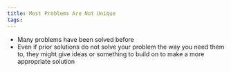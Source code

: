 ```yaml
---
title: Most Problems Are Not Unique
tags:
---
```


- Many problems have been solved before
- Even if prior solutions do not solve your problem the way you need them to, they might give ideas or something to build on to make a more appropriate solution